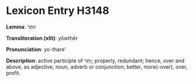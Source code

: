 # Lexicon Entry H3148

**Lemma**: יוֹתֵר

**Transliteration (xlit)**: yôwthêr

**Pronunciation**: yo-thare'

**Description**:
active participle of יָתַר; properly, redundant; hence, over and above, as adjective, noun, adverb or conjunction; better, more(-over), over, profit.
